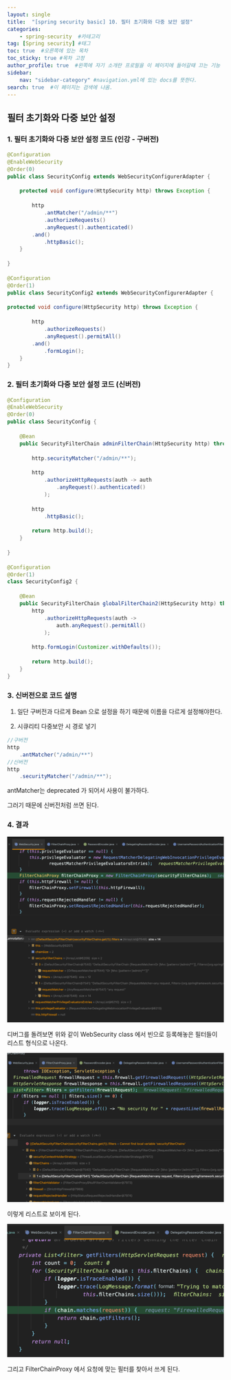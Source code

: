 ```yaml
---
layout: single
title:  "[spring security basic] 10. 필터 초기화와 다중 보안 설정"
categories: 
    - spring-security  #카테고리
tag: [Spring security] #태그
toc: true  #오른쪽에 있는 목차
toc_sticky: true #목차 고정
author_profile: true  #왼쪽에 자기 소개란 프로필을 이 페이지에 들어갈때 끄는 기능
sidebar:
    nav: "sidebar-category" #navigation.yml에 있는 docs를 뜻한다.
search: true  #이 페이지는 검색에 나옴.
---
```


## 필터 초기화와 다중 보안 설정

### 1. 필터 초기화와 다중 보안 설정 코드 (인강 - 구버전)

```java
@Configuration
@EnableWebSecurity
@Order(0)
public class SecurityConfig extends WebSecurityConfigurerAdapter {

    protected void configure(HttpSecurity http) throws Exception {

        http
            .antMatcher("/admin/**")
            .authorizeRequests()
            .anyRequest().authenticated()
        .and()
            .httpBasic();
    }

}

@Configuration
@Order(1)
public class SecurityConfig2 extends WebSecurityConfigurerAdapter {

protected void configure(HttpSecurity http) throws Exception {

        http
            .authorizeRequests()
            .anyRequest().permitAll()
        .and()
            .formLogin();
    }
}

```



### 2. 필터 초기화와 다중 보안 설정 코드 (신버전)

```java
@Configuration
@EnableWebSecurity
@Order(0)
public class SecurityConfig {

    @Bean
    public SecurityFilterChain adminFilterChain(HttpSecurity http) throws Exception {

        http.securityMatcher("/admin/**");

        http
            .authorizeHttpRequests(auth -> auth
                .anyRequest().authenticated()
            );

        http
            .httpBasic();

        return http.build();
    }

}

@Configuration
@Order(1)
class SecurityConfig2 {

    @Bean
    public SecurityFilterChain globalFilterChain2(HttpSecurity http) throws Exception {
        http
            .authorizeHttpRequests(auth ->
                auth.anyRequest().permitAll()
            );

        http.formLogin(Customizer.withDefaults());

        return http.build();
    }
}

```


### 3. 신버전으로 코드 설명

1. 일단 구버전과 다르게 Bean 으로 설정을 하기 때문에 이름을 다르게 설정해야한다. 

2. 시큐리티 다중보안 시 경로 넣기

```java
//구버전
http
    .antMatcher("/admin/**")
//신버전
http
    .securityMatcher("/admin/**");
```

antMatcher는 deprecated 가 되어서 사용이 불가하다. 

그러기 때문에 신버전처럼 쓰면 된다.


### 4. 결과

![](/assets/images/2023/05/24/filter1.png)

디버그를 돌려보면 위와 같이 WebSecurity class 에서 빈으로 등록해놓은 필터들이 리스트 형식으로 나온다.

![](/assets/images/2023/05/24/filter2.png)

이렇게 리스트로 보이게 된다.

![](/assets/images/2023/05/24/filter3.png)

그리고 FilterChainProxy 에서 요청에 맞는 필터를 찾아서 쓰게 된다.
